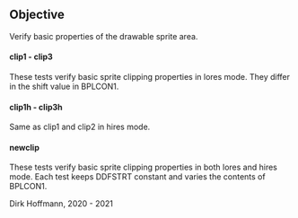 ## Objective

Verify basic properties of the drawable sprite area.

#### clip1 - clip3

These tests verify basic sprite clipping properties in lores mode. They differ in the shift value in BPLCON1.

#### clip1h - clip3h

Same as clip1 and clip2 in hires mode. 

#### newclip <n>

These tests verify basic sprite clipping properties in both lores and hires mode. Each test keeps DDFSTRT constant and varies the contents of BPLCON1.


Dirk Hoffmann, 2020 - 2021

